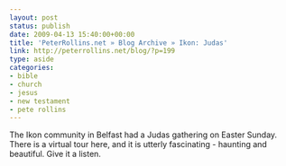 ```yaml
---
layout: post
status: publish
date: 2009-04-13 15:40:00+00:00
title: 'PeterRollins.net » Blog Archive » Ikon: Judas'
link: http://peterrollins.net/blog/?p=199
type: aside
categories:
- bible
- church
- jesus
- new testament
- pete rollins
---
```


The Ikon community in Belfast had a Judas gathering on Easter Sunday. There is a virtual tour here, and it is utterly fascinating - haunting and beautiful. Give it a listen.

